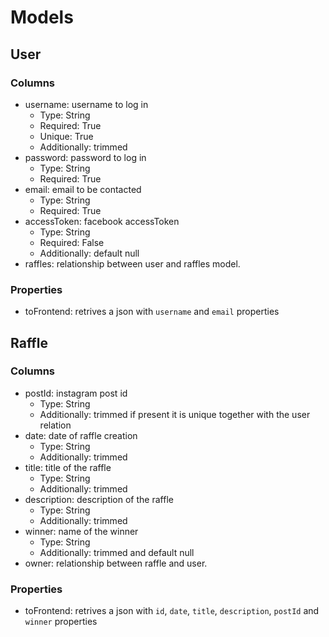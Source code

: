 # Models

## User

### Columns

- username: username to log in
  - Type: String
  - Required: True
  - Unique: True
  - Additionally: trimmed
- password: password to log in
  - Type: String
  - Required: True
- email: email to be contacted
  - Type: String
  - Required: True
- accessToken: facebook accessToken
  - Type: String
  - Required: False
  - Additionally: default null
- raffles: relationship between user and raffles model.

### Properties

- toFrontend: retrives a json with `username` and `email` properties

## Raffle

### Columns

- postId: instagram post id
  - Type: String
  - Additionally: trimmed if present it is unique together with the user relation
- date: date of raffle creation
  - Type: String
  - Additionally: trimmed
- title: title of the raffle
  - Type: String
  - Additionally: trimmed
- description: description of the raffle
  - Type: String
  - Additionally: trimmed
- winner: name of the winner
  - Type: String
  - Additionally: trimmed and default null
- owner: relationship between raffle and user.

### Properties

- toFrontend: retrives a json with `id`, `date`, `title`, `description`, `postId` and `winner` properties
